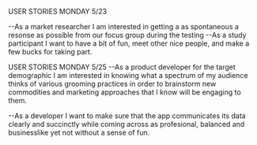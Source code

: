 USER STORIES MONDAY 5/23

--As a market researcher I am interested in getting a as spontaneous a resonse as possible from our focus group during the testing
--As a study participant I want to have a bit of fun, meet other nice people, and make a few bucks for taking part.

USER STORIES MONDAY 5/25
--As a product developer for the target demographic I am interested in knowing what a spectrum of my audience thinks of various grooming practices in order to brainstorm new commodities and marketing approaches that I know will be engaging to them.

--As a developer I want to make sure that the app communicates its data clearly and succinctly while coming across as profesional, balanced and businesslike yet not without a sense of fun.
